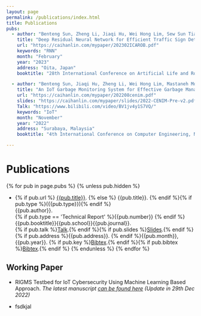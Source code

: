 ```yaml
---
layout: page
permalink: /publications/index.html
title: Publications
pubs:
  - author: "Benteng Sun, Zheng Li, Jiaqi Hu, Wei Hong Lim, Sew Sun Tiang, Mastaneh Mokayef, Chin Hong Wong"
    title: "Deep Residual Neural Network for Efficient Traffic Sign Detection"
    url: "https://caihanlin.com/mypaper/202302ICAROB.pdf"
    keywords: "RNN"
    month: "February"
    year: "2023"
    address: "Oita, Japan"
    booktitle: "28th International Conference on Artificial Life and Robotics ([ICAROB])"

  - author: "Benteng Sun, Jiaqi Hu, Zheng Li, Wei Hong Lim, Mastaneh Mokayef, Chin Hong Wong"
    title: "An IoT Garbage Monitoring System for Effective Garbage Management"
    url: "https://caihanlin.com/mypaper/202208cenim.pdf"
    slides: "https://caihanlin.com/mypaper/slides/2022-CENIM-Pre-v2.pdf"
    Talk: "https://www.bilibili.com/video/BV1jv4y1S7VQ/"
    keywords: "IoT"
    month: "November"
    year: "2022"
    address: "Surabaya, Malaysia"
    booktitle: "4th International Conference on Computer Engineering, Network and Intelligent Multimedia ([CENIM])"

---
```








# Publications

{% for pub in page.pubs %}
{% unless pub.hidden %}

  - {% if pub.url %} [{{pub.title}}]({{pub.url}}).
    {% else %} {{pub.title}}.
    {% endif %}{% if pub.type %}({{pub.type}}){% endif %}<br>
    {{pub.author}}.<br>
    {% if pub.type == 'Technical Report' %}{{pub.number}}
    {% endif %}{{pub.booktitle}}{{pub.school}}{{pub.journal}}.<br>{% if pub.talk %}[Talk]({{pub.talk}}).{% endif %}{% if pub.slides %}[Slides]({{pub.slides}}).{% endif %}<br>{% if pub.address %}{{pub.address}}. {% endif %}{{pub.month}}, {{pub.year}}.
    {% if pub.key %}[Bibtex](http://groups.csail.mit.edu/commit/bibtex.cgi?key={{pub.key}}).{% endif %}{% if pub.bibtex %}[Bibtex]({{pub.bibtex}}).{% endif %}
    {% endunless %}
    {% endfor %}



## Working Paper

- RIGMS Testbed for IoT Cybersecurity Using Machine Learning Based Approach. *The latest manuscript [can be found here](https://caihanlin.com/mypaper/202210camb.pdf) (Update in 29th Dec 2022)*

- fsdkjal<br>



[CENIM]:http://cenim.its.ac.id/#pdfexpress
[ICAROB]:https://alife-robotics.org/



